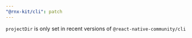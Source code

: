 ```yaml
---
"@rnx-kit/cli": patch
---
```


`projectDir` is only set in recent versions of `@react-native-community/cli`
